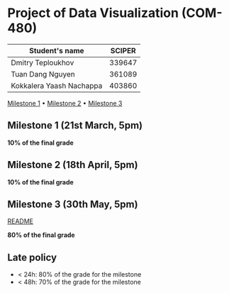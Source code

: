 # Project of Data Visualization (COM-480)

| Student's name | SCIPER |
| -------------- | ------ |
| Dmitry Teploukhov | 339647 |
| Tuan Dang Nguyen | 361089 |
| Kokkalera Yaash Nachappa | 403860 |

[Milestone 1](#milestone-1) • [Milestone 2](#milestone-2) • [Milestone 3](#milestone-3)

## Milestone 1 (21st March, 5pm)

**10% of the final grade**

## Milestone 2 (18th April, 5pm)

**10% of the final grade**


## Milestone 3 (30th May, 5pm)

[README](https://github.com/com-480-data-visualization/DaViz/blob/master/README2.md)

**80% of the final grade**


## Late policy

- < 24h: 80% of the grade for the milestone
- < 48h: 70% of the grade for the milestone

